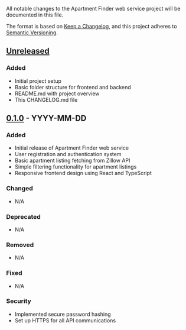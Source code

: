 All notable changes to the Apartment Finder web service project will be documented in this file.

The format is based on [Keep a Changelog](https://keepachangelog.com/en/1.0.0/),
and this project adheres to [Semantic Versioning](https://semver.org/spec/v2.0.0.html).

## [Unreleased]

### Added
- Initial project setup
- Basic folder structure for frontend and backend
- README.md with project overview
- This CHANGELOG.md file

## [0.1.0] - YYYY-MM-DD

### Added
- Initial release of Apartment Finder web service
- User registration and authentication system
- Basic apartment listing fetching from Zillow API
- Simple filtering functionality for apartment listings
- Responsive frontend design using React and TypeScript

### Changed
- N/A

### Deprecated
- N/A

### Removed
- N/A

### Fixed
- N/A

### Security
- Implemented secure password hashing
- Set up HTTPS for all API communications

[Unreleased]: https://github.com/yourusername/apartment-finder/compare/v0.1.0...HEAD
[0.1.0]: https://github.com/yourusername/apartment-finder/releases/tag/v0.1.0

<!-- Human Tasks -->
<!--
TODO: Review and update the CHANGELOG.md file with accurate information for the initial release
TODO: Ensure the GitHub repository links in the footer are correctly set up once the repository is created
-->